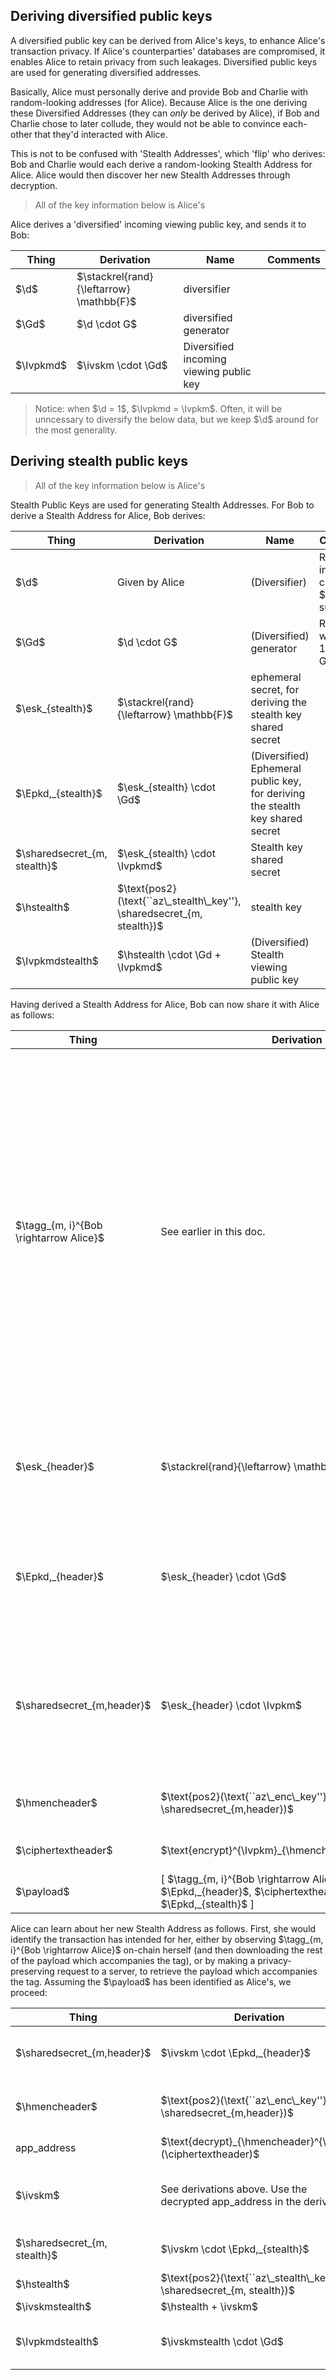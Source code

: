## Deriving diversified public keys

A diversified public key can be derived from Alice's keys, to enhance Alice's transaction privacy. If Alice's counterparties' databases are compromised, it enables Alice to retain privacy from such leakages. Diversified public keys are used for generating diversified addresses.

Basically, Alice must personally derive and provide Bob and Charlie with random-looking addresses (for Alice). Because Alice is the one deriving these Diversified Addresses (they can _only_ be derived by Alice), if Bob and Charlie chose to later collude, they would not be able to convince each-other that they'd interacted with Alice.

This is not to be confused with 'Stealth Addresses', which 'flip' who derives: Bob and Charlie would each derive a random-looking Stealth Address for Alice. Alice would then discover her new Stealth Addresses through decryption.

> All of the key information below is Alice's

Alice derives a 'diversified' incoming viewing public key, and sends it to Bob:

<!-- prettier-ignore -->
| Thing | Derivation | Name | Comments |
|---|---|---|---|
$\d$ | $\stackrel{rand}{\leftarrow} \mathbb{F}$ |diversifier |
$\Gd$ | $\d \cdot G$ | diversified generator |
$\Ivpkmd$ | $\ivskm \cdot \Gd$ | Diversified incoming viewing public key |

> Notice: when $\d = 1$, $\Ivpkmd = \Ivpkm$. Often, it will be unncessary to diversify the below data, but we keep $\d$ around for the most generality.

## Deriving stealth public keys

> All of the key information below is Alice's

Stealth Public Keys are used for generating Stealth Addresses. For Bob to derive a Stealth Address for Alice, Bob derives:

<!-- prettier-ignore -->
| Thing | Derivation | Name | Comments |
|---|---|---|---|
$\d$ | Given by Alice | (Diversifier) | Remember, in most cases, $\d=1$ is sufficient.
$\Gd$ | $\d \cdot G$ | (Diversified) generator | Remember, when $\d = 1$, $\Gd = G$.
$\esk_{stealth}$ | $\stackrel{rand}{\leftarrow} \mathbb{F}$ | ephemeral secret, for deriving the stealth key shared secret |
$\Epkd,_{stealth}$ | $\esk_{stealth} \cdot \Gd$ | (Diversified) Ephemeral public key, for deriving the stealth key shared secret |
$\sharedsecret_{m, stealth}$ | $\esk_{stealth} \cdot \Ivpkmd$ | Stealth key shared secret |
$\hstealth$ | $\text{pos2}(\text{``az\_stealth\_key''}, \sharedsecret_{m, stealth})$ | stealth key |
$\Ivpkmdstealth$ | $\hstealth \cdot \Gd + \Ivpkmd$ | (Diversified) Stealth viewing public key |

Having derived a Stealth Address for Alice, Bob can now share it with Alice as follows:

<!-- prettier-ignore -->
| Thing | Derivation | Name | Comments |
|---|---|---|---|
$\tagg_{m, i}^{Bob \rightarrow Alice}$ | See earlier in this doc. | | Derive the next tag in the $Bob\rightarrow Alice$ sequence.<br />Note: we illustrate with a _master_ tag sequence, but an app-specific tag sequence could also be used (in which case an encryption of the app_address in a ciphertext header wouldn't be required; it could just be inferred from the tag used). |
$\esk_{header}$ | $\stackrel{rand}{\leftarrow} \mathbb{F}$ | ephemeral secret key, for deriving the ciphertext header shared secret |
$\Epkd,_{header}$ | $\esk_{header} \cdot \Gd$ | (Diversified) Ephemeral public key, for deriving the ciphertext header shared secret |
$\sharedsecret_{m,header}$ | $\esk_{header} \cdot \Ivpkm$ | Ciphertext header shared secret | TODO: we might need to use a different ephemeral keypair from the one used to derive the stealth address. |
$\hmencheader$ | $\text{pos2}(\text{``az\_enc\_key''}, \sharedsecret_{m,header})$ | ciphertext header encryption key
$\ciphertextheader$ | $\text{encrypt}^{\Ivpkm}_{\hmencheader}$(app\_address) | | TODO: diversify this? |
$\payload$ | [ $\tagg_{m, i}^{Bob \rightarrow Alice}$, $\Epkd,_{header}$, $\ciphertextheader$, $\Epkd,_{stealth}$ ] |

Alice can learn about her new Stealth Address as follows. First, she would identify the transaction has intended for her, either by observing $\tagg_{m, i}^{Bob \rightarrow Alice}$ on-chain herself (and then downloading the rest of the payload which accompanies the tag), or by making a privacy-preserving request to a server, to retrieve the payload which accompanies the tag. Assuming the $\payload$ has been identified as Alice's, we proceed:

<!-- prettier-ignore -->
| Thing | Derivation | Name |
|---|---|---|
$\sharedsecret_{m,header}$ | $\ivskm \cdot \Epkd,_{header}$ | Ciphertext header shared secret |
$\hmencheader$ | $\text{pos2}(\text{``az\_enc\_key''}, \sharedsecret_{m,header})$ | ciphertext header encryption key |
app_address | $\text{decrypt}_{\hmencheader}^{\ivskm}(\ciphertextheader)$ |
$\ivskm$ | See derivations above. Use the decrypted app_address in the derivation. | app-specific incoming viewing secret key |
$\sharedsecret_{m, stealth}$ | $\ivskm \cdot \Epkd,_{stealth}$ | Stealth key shared secret |
$\hstealth$ | $\text{pos2}(\text{``az\_stealth\_key''}, \sharedsecret_{m, stealth})$ | stealth key |
$\ivskmstealth$ | $\hstealth + \ivskm$ |
$\Ivpkmdstealth$ | $\ivskmstealth \cdot \Gd$ | (Diversified) Stealth viewing public key |
